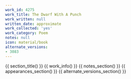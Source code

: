 ```yaml
---
work_id: 4275
work_title: The Dwarf With A Punch
work_written: null
written_date: approximate
work_collected: 'yes'
work_category: Poem
notes: null
icon: material/book
alternate_versions:
- 3083
---
```


{{ section_title() }}
{{ work_info() }}
{{ notes_section() }}
{{ appearances_section() }}
{{ alternate_versions_section() }}